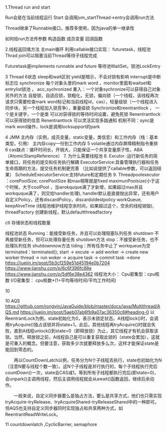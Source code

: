 1.Thread run and start
 
Run会是在当前线程运行
Start 会调用jvm_startThread->entry会调用run方法
 
Thread继承了Runnable接口，推荐多使用，因为java的单一继承性
 
如何给run方法传参数
构造函数
成员变量
回调函数
 
2.线程返回值方法
主main循环
利用callable接口实现： futuretask，线程池
Thrad join可以阻塞当前Thread等待子线程完成
 
 
Futuretask是implements runnable and future
等待池WaitSet，锁池LockEntry
 
 
3 Thread 6状态
sleep和wait区别
yield是暗示，不会对锁有影响
interrupt是中断标志位
synchronize 每个对象头里的mark word ，monitor里面有waitset和entrylist锁池 ， acc_sychronized
重入：一个对象sychronize可以获得自己对象另外的方法
自旋锁，自适应锁，锁粗化，无锁，偏向锁（一个线程，该线程再次请求只需要检查mark word标记和当前线程id，cas），轻量级锁（一个线程进入同步块，另一个线程加入锁竞争），重量级锁
Synchronize和reentrantlock ，
一个是关键字，一个是类
可以对获得锁的等待时间设置，避免死锁
Renentrantlock可以获得锁的信息
Renentrantlock 可以灵活实现多路通知
机制不同：sync是mark word操作，lock是调用locksupport的park


4 JMM 主内存（实例，成员变量，static变量，类信息）和工作内存（栈：基本类型，引用） 主内存copy一份到工作内存
5 volatile通过内存屏障精制指令重排
6 cas缺点：循环时间长，开销大，只能保证一个共享变量原子性，ABA （AtomicStampReference）
7.  为什么需要线程池
8. Excutor :运行新任务的简单接口，将任务的提交和任务执行解耦
ExecutorService:具备管理执行器和任务生命周期的方法，提交任务机制更完善 （比如说提供了callable参数，可以返回结果）
ScheduleExecutorService:支持future和定期任务
9.  Threadpoolexecutor ：corePoolSize; corePoolSize 和max相等就是fixed
maximunPoolsize(小于这个时候，大于coolPool ，当wrokquque满了才新增，如果超过max并且workquque满了，则交给handler处理), handler默认是直接抛出异常，还有用户自定义Policy，还有discardPolicy，discardoldestpolicy
workQueue,
keepAliveTime (线程池维护线程空余时间，如果超过这个，空余的线程销毁),
threadFactory 创建新线程，默认defaultthreadfactory
 
ctl 存储状态和线程数量
 
线程池状态
Running：能接受新任务，并且可以处理阻塞队列任务
shutdown 不再接受新任务，但可以处理存量任务 shutdown方法
stop：不接受新任务，也不处理队列任务 shutdownnow方法
tiding：所有任务中止了 workqueue为空
terminated：terminated();
start -> excute -> add worker -> create new worker thread -> run woker ->  acquire task -> commit task ->done
 https://juejin.im/post/5b3cf259e51d45194e0b7204
 https://www.jianshu.com/p/6c6f396fc88e
 https://www.jianshu.com/p/5df6e38e4362
线程池大小： 
Cpu密集型：cpu核数
I/O密集型： cpu核数*(1+平均等待时间/平均工作时间)
 
10
　　

10 AQS
https://github.com/rongyin/JavaGuide/blob/master/docs/java/Multithread/AQS.md
https://juejin.im/post/5aeb07ab6fb9a07ac36350c8#heading-0
以ReentrantLock为例，state初始化为0，表示未锁定状态。A线程lock()时，会调用tryAcquire()独占该锁并将state+1。此后，其他线程再tryAcquire()时就会失败，直到A线程unlock()到state=0（即释放锁）为止，其它线程才有机会获取该锁。当然，释放锁之前，A线程自己是可以重复获取此锁的（state会累加），这就是可重入的概念。但要注意，获取多少次就要释放多么次，这样才能保证state是能回到零态的。

　　再以CountDownLatch以例，任务分为N个子线程去执行，state也初始化为N（注意N要与线程个数一致）。这N个子线程是并行执行的，每个子线程执行完后countDown()一次，state会CAS减1。等到所有子线程都执行完后(即state=0)，会unpark()主调用线程，然后主调用线程就会从await()函数返回，继续后余动作。

　　一般来说，自定义同步器要么是独占方法，要么是共享方式，他们也只需实现tryAcquire-tryRelease、tryAcquireShared-tryReleaseShared中的一种即可。但AQS也支持自定义同步器同时实现独占和共享两种方式，如ReentrantReadWriteLock。

 
11 countdownlatch ,CyclicBarrier, semaphore
